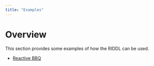 ```yaml
---
title: "Examples"
---
```


# Overview
This section provides some examples of how the RIDDL can be 
used.  

* [Reactive BBQ](rbbq/_index.md)
